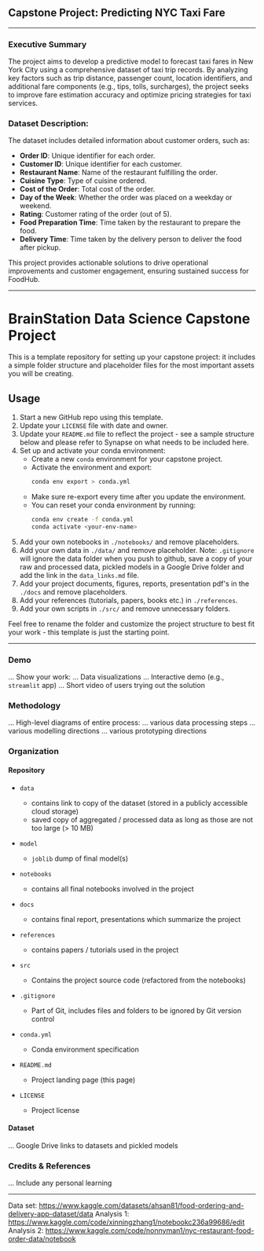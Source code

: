 ## Capstone Project: Predicting NYC Taxi Fare
------------------------------------------------------------------------------

### Executive Summary
The project aims to develop a predictive model to forecast taxi fares in New York City using a comprehensive dataset of taxi trip records. By analyzing key factors such as trip distance, passenger count, location identifiers, and additional fare components (e.g., tips, tolls, surcharges), the project seeks to improve fare estimation accuracy and optimize pricing strategies for taxi services.


### Dataset Description:
The dataset includes detailed information about customer orders, such as:
- **Order ID**: Unique identifier for each order.
- **Customer ID**: Unique identifier for each customer.
- **Restaurant Name**: Name of the restaurant fulfilling the order.
- **Cuisine Type**: Type of cuisine ordered.
- **Cost of the Order**: Total cost of the order.
- **Day of the Week**: Whether the order was placed on a weekday or weekend.
- **Rating**: Customer rating of the order (out of 5).
- **Food Preparation Time**: Time taken by the restaurant to prepare the food.
- **Delivery Time**: Time taken by the delivery person to deliver the food after pickup.

  
This project provides actionable solutions to drive operational improvements and customer engagement, ensuring sustained success for FoodHub.




------------------------------------------------------------------------------
# BrainStation Data Science Capstone Project

This is a template repository for setting up your capstone project: it includes a simple folder structure and placeholder files for the most important assets you will be creating.

## Usage

1. Start a new GitHub repo using this template.
2. Update your `LICENSE` file with date and owner.
3. Update your `README.md` file to reflect the project - see a sample structure below and please refer to Synapse on what needs to be included here. 
4. Set up and activate your conda environment:
    - Create a new `conda` environment for your capstone project.
    - Activate the environment and export:
        ```bash
        conda env export > conda.yml
        ```
    - Make sure re-export every time after you update the environment.
    - You can reset your conda environment by running:
        ```bash
        conda env create -f conda.yml
        conda activate <your-env-name>
        ```
5. Add your own notebooks in `./notebooks/` and remove placeholders.
6. Add your own data in `./data/` and remove placeholder. Note: `.gitignore` will ignore the data folder when you push to github, save a copy of your raw and processed data, pickled models in a Google Drive folder and add the link in the `data_links.md` file.
7. Add your project documents, figures, reports, presentation pdf's in the `./docs` and remove placeholders.
8. Add your references (tutorials, papers, books etc.) in `./references`. 
9. Add your own scripts in `./src/` and remove unnecessary folders.

Feel free to rename the folder and customize the project structure to best fit your work - this template is just the starting point.

------------------------------------------------------------------------------


### Demo

... Show your work:
...     Data visualizations
...     Interactive demo (e.g., `streamlit` app)
...     Short video of users trying out the solution


### Methodology

... High-level diagrams of entire process:
...     various data processing steps
...     various modelling directions
...     various prototyping directions


### Organization

#### Repository 

* `data` 
    - contains link to copy of the dataset (stored in a publicly accessible cloud storage)
    - saved copy of aggregated / processed data as long as those are not too large (> 10 MB)

* `model`
    - `joblib` dump of final model(s)

* `notebooks`
    - contains all final notebooks involved in the project

* `docs`
    - contains final report, presentations which summarize the project

* `references`
    - contains papers / tutorials used in the project

* `src`
    - Contains the project source code (refactored from the notebooks)

* `.gitignore`
    - Part of Git, includes files and folders to be ignored by Git version control

* `conda.yml`
    - Conda environment specification

* `README.md`
    - Project landing page (this page)

* `LICENSE`
    - Project license

#### Dataset

... Google Drive links to datasets and pickled models

### Credits & References

... Include any personal learning

------------------------------------------------------------------------------
Data set: https://www.kaggle.com/datasets/ahsan81/food-ordering-and-delivery-app-dataset/data
Analysis 1: https://www.kaggle.com/code/xinningzhang1/notebookc236a99686/edit
Analysis 2: https://www.kaggle.com/code/nonnyman1/nyc-restaurant-food-order-data/notebook

